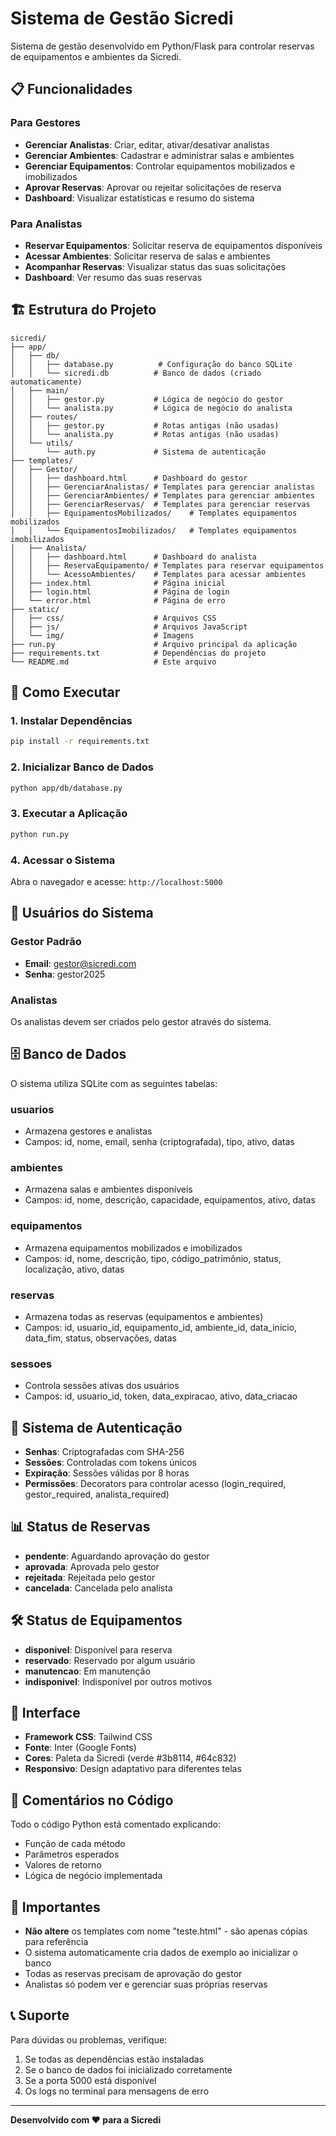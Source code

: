 # Sistema de Gestão Sicredi

Sistema de gestão desenvolvido em Python/Flask para controlar reservas de equipamentos e ambientes da Sicredi.

## 📋 Funcionalidades

### Para Gestores

- **Gerenciar Analistas**: Criar, editar, ativar/desativar analistas
- **Gerenciar Ambientes**: Cadastrar e administrar salas e ambientes
- **Gerenciar Equipamentos**: Controlar equipamentos mobilizados e imobilizados
- **Aprovar Reservas**: Aprovar ou rejeitar solicitações de reserva
- **Dashboard**: Visualizar estatísticas e resumo do sistema

### Para Analistas

- **Reservar Equipamentos**: Solicitar reserva de equipamentos disponíveis
- **Acessar Ambientes**: Solicitar reserva de salas e ambientes
- **Acompanhar Reservas**: Visualizar status das suas solicitações
- **Dashboard**: Ver resumo das suas reservas

## 🏗️ Estrutura do Projeto

```
sicredi/
├── app/
│   ├── db/
│   │   ├── database.py          # Configuração do banco SQLite
│   │   └── sicredi.db          # Banco de dados (criado automaticamente)
│   ├── main/
│   │   ├── gestor.py           # Lógica de negócio do gestor
│   │   └── analista.py         # Lógica de negócio do analista
│   ├── routes/
│   │   ├── gestor.py           # Rotas antigas (não usadas)
│   │   └── analista.py         # Rotas antigas (não usadas)
│   └── utils/
│       └── auth.py             # Sistema de autenticação
├── templates/
│   ├── Gestor/
│   │   ├── dashboard.html      # Dashboard do gestor
│   │   ├── GerenciarAnalistas/ # Templates para gerenciar analistas
│   │   ├── GerenciarAmbientes/ # Templates para gerenciar ambientes
│   │   ├── GerenciarReservas/  # Templates para gerenciar reservas
│   │   ├── EquipamentosMobilizados/    # Templates equipamentos mobilizados
│   │   └── EquipamentosImobilizados/   # Templates equipamentos imobilizados
│   ├── Analista/
│   │   ├── dashboard.html      # Dashboard do analista
│   │   ├── ReservaEquipamento/ # Templates para reservar equipamentos
│   │   └── AcessoAmbientes/    # Templates para acessar ambientes
│   ├── index.html              # Página inicial
│   ├── login.html              # Página de login
│   └── error.html              # Página de erro
├── static/
│   ├── css/                    # Arquivos CSS
│   ├── js/                     # Arquivos JavaScript
│   └── img/                    # Imagens
├── run.py                      # Arquivo principal da aplicação
├── requirements.txt            # Dependências do projeto
└── README.md                   # Este arquivo
```

## 🚀 Como Executar

### 1. Instalar Dependências

```bash
pip install -r requirements.txt
```

### 2. Inicializar Banco de Dados

```bash
python app/db/database.py
```

### 3. Executar a Aplicação

```bash
python run.py
```

### 4. Acessar o Sistema

Abra o navegador e acesse: `http://localhost:5000`

## 👤 Usuários do Sistema

### Gestor Padrão

- **Email**: gestor@sicredi.com
- **Senha**: gestor2025

### Analistas

Os analistas devem ser criados pelo gestor através do sistema.

## 🗄️ Banco de Dados

O sistema utiliza SQLite com as seguintes tabelas:

### usuarios

- Armazena gestores e analistas
- Campos: id, nome, email, senha (criptografada), tipo, ativo, datas

### ambientes

- Armazena salas e ambientes disponíveis
- Campos: id, nome, descrição, capacidade, equipamentos, ativo, datas

### equipamentos

- Armazena equipamentos mobilizados e imobilizados
- Campos: id, nome, descrição, tipo, código_patrimônio, status, localização, ativo, datas

### reservas

- Armazena todas as reservas (equipamentos e ambientes)
- Campos: id, usuario_id, equipamento_id, ambiente_id, data_inicio, data_fim, status, observações, datas

### sessoes

- Controla sessões ativas dos usuários
- Campos: id, usuario_id, token, data_expiracao, ativo, data_criacao

## 🔐 Sistema de Autenticação

- **Senhas**: Criptografadas com SHA-256
- **Sessões**: Controladas com tokens únicos
- **Expiração**: Sessões válidas por 8 horas
- **Permissões**: Decorators para controlar acesso (login_required, gestor_required, analista_required)

## 📊 Status de Reservas

- **pendente**: Aguardando aprovação do gestor
- **aprovada**: Aprovada pelo gestor
- **rejeitada**: Rejeitada pelo gestor
- **cancelada**: Cancelada pelo analista

## 🛠️ Status de Equipamentos

- **disponivel**: Disponível para reserva
- **reservado**: Reservado por algum usuário
- **manutencao**: Em manutenção
- **indisponivel**: Indisponível por outros motivos

## 🎨 Interface

- **Framework CSS**: Tailwind CSS
- **Fonte**: Inter (Google Fonts)
- **Cores**: Paleta da Sicredi (verde #3b8114, #64c832)
- **Responsivo**: Design adaptativo para diferentes telas

## 📝 Comentários no Código

Todo o código Python está comentado explicando:

- Função de cada método
- Parâmetros esperados
- Valores de retorno
- Lógica de negócio implementada

## 🚨 Importantes

- **Não altere** os templates com nome "teste.html" - são apenas cópias para referência
- O sistema automaticamente cria dados de exemplo ao inicializar o banco
- Todas as reservas precisam de aprovação do gestor
- Analistas só podem ver e gerenciar suas próprias reservas

## 📞 Suporte

Para dúvidas ou problemas, verifique:

1. Se todas as dependências estão instaladas
2. Se o banco de dados foi inicializado corretamente
3. Se a porta 5000 está disponível
4. Os logs no terminal para mensagens de erro

---

**Desenvolvido com ❤️ para a Sicredi**
